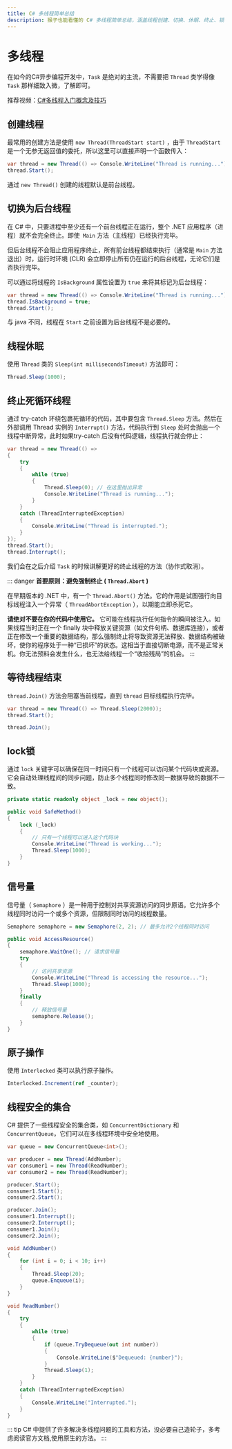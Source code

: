 ```yaml
---
title: C# 多线程简单总结
description: 猴子也能看懂的 C# 多线程简单总结，涵盖线程创建、切换、休眠、终止、锁、信号量、原子操作、线程安全集合等核心概念。
---
```


# 多线程

在如今的C#异步编程开发中，`Task` 是绝对的主流，不需要把 `Thread` 类学得像 `Task` 那样细致入微，了解即可。

推荐视频：[C#多线程入门概念及技巧](https://www.bilibili.com/video/BV1Cw411A7Fr/)

## 创建线程

最常用的创建方法是使用 `new Thread(ThreadStart start)` ，由于 `ThreadStart` 是一个无参无返回值的委托，所以这里可以直接声明一个函数传入：
```c#
var thread = new Thread(() => Console.WriteLine("Thread is running..."));
thread.Start();
```

通过 `new Thread()` 创建的线程默认是前台线程。

## 切换为后台线程

在 C# 中，只要进程中至少还有一个前台线程正在运行，整个 .NET 应用程序（进程）就不会完全终止。即使` Main` 方法（主线程）已经执行完毕。

但后台线程不会阻止应用程序终止，所有前台线程都结束执行（通常是 `Main` 方法退出）时，运行时环境 (CLR) 会立即停止所有仍在运行的后台线程，无论它们是否执行完毕。

可以通过将线程的 `IsBackground` 属性设置为 `true` 来将其标记为后台线程：
```c#
var thread = new Thread(() => Console.WriteLine("Thread is running..."));
thread.IsBackground = true;
thread.Start();
```
与 java 不同，线程在 `Start` 之前设置为后台线程不是必要的。

## 线程休眠

使用 `Thread` 类的 `Sleep(int millisecondsTimeout)` 方法即可：
```c#
Thread.Sleep(1000); 
```

## 终止死循环线程

通过 try-catch 环绕包裹死循环的代码，其中要包含 `Thread.Sleep` 方法。然后在外部调用 Thread 实例的 `Interrupt()` 方法，代码执行到 `Sleep` 处时会抛出一个线程中断异常，此时如果try-catch 后没有代码逻辑，线程执行就会停止：

```c#
var thread = new Thread(() =>
{
    try
    {
        while (true)
        {
            Thread.Sleep(0); // 在这里抛出异常
            Console.WriteLine("Thread is running...");
        }
    }
    catch (ThreadInterruptedException)
    {
        Console.WriteLine("Thread is interrupted.");
    }
});
thread.Start();
thread.Interrupt();
```
我们会在之后介绍 `Task` 的时候讲解更好的终止线程的方法（协作式取消）。

::: danger
**首要原则：避免强制终止 ( `Thread.Abort` )**

在早期版本的 .NET 中，有一个 `Thread.Abort()` 方法。它的作用是试图强行向目标线程注入一个异常（ `ThreadAbortException` ），以期能立即杀死它。

**请绝对不要在你的代码中使用它。** 它可能在线程执行任何指令的瞬间被注入。如果线程当时正在一个 finally 块中释放关键资源（如文件句柄、数据库连接），或者正在修改一个重要的数据结构，那么强制终止将导致资源无法释放、数据结构被破坏，使你的程序处于一种“已损坏”的状态。这相当于直接切断电源，而不是正常关机。你无法预料会发生什么，也无法给线程一个“收拾残局”的机会。
:::

## 等待线程结束

`thread.Join()` 方法会阻塞当前线程，直到 `thread` 目标线程执行完毕。

```c# [Mission.cs]
var thread = new Thread(() => Thread.Sleep(2000));
thread.Start();

thread.Join();
```

## lock锁
通过 `lock` 关键字可以确保在同一时间只有一个线程可以访问某个代码块或资源。它会自动处理线程间的同步问题，防止多个线程同时修改同一数据导致的数据不一致。

```c#
private static readonly object _lock = new object();

public void SafeMethod()
{
    lock (_lock)
    {
        // 只有一个线程可以进入这个代码块
        Console.WriteLine("Thread is working...");
        Thread.Sleep(1000);
    }
}
```

## 信号量
信号量（ `Semaphore` ）是一种用于控制对共享资源访问的同步原语。它允许多个线程同时访问一个或多个资源，但限制同时访问的线程数量。

```c#
Semaphore semaphore = new Semaphore(2, 2); // 最多允许2个线程同时访问

public void AccessResource()
{
    semaphore.WaitOne(); // 请求信号量
    try
    {
        // 访问共享资源
        Console.WriteLine("Thread is accessing the resource...");
        Thread.Sleep(1000);
    }
    finally
    {
        // 释放信号量
        semaphore.Release();
    } 
}
```

## 原子操作
使用 `Interlocked` 类可以执行原子操作。

```c#
Interlocked.Increment(ref _counter);
```

## 线程安全的集合
C# 提供了一些线程安全的集合类，如 `ConcurrentDictionary` 和 `ConcurrentQueue`，它们可以在多线程环境中安全地使用。

```c#
var queue = new ConcurrentQueue<int>();

var producer = new Thread(AddNumber);
var consumer1 = new Thread(ReadNumber);
var consumer2 = new Thread(ReadNumber);

producer.Start();
consumer1.Start();
consumer2.Start();

producer.Join();
consumer1.Interrupt();
consumer2.Interrupt();
consumer1.Join();
consumer2.Join();

void AddNumber()
{
	for (int i = 0; i < 10; i++)
	{
		Thread.Sleep(20); 
		queue.Enqueue(i);
	}
}

void ReadNumber()
{
	try 
	{
		while (true)
		{
			if (queue.TryDequeue(out int number))
			{
				Console.WriteLine($"Dequeued: {number}");
			}
			Thread.Sleep(1); 
		}
	}
	catch (ThreadInterruptedException)
	{
		Console.WriteLine("Interrupted.");
	}
}
```
::: tip
C# 中提供了许多解决多线程问题的工具和方法，没必要自己造轮子，多考虑阅读官方文档,使用原生的方法。
:::

